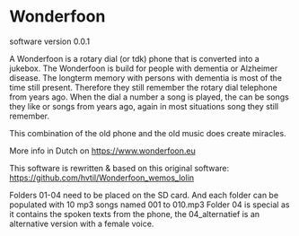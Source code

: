 # Wonderfoon

software version 0.0.1

A Wonderfoon is a rotary dial (or tdk) phone that is converted into a jukebox.
The Wonderfoon is build for people with dementia or Alzheimer disease.
The longterm memory with persons with dementia is most of the time still present. Therefore they still remember the rotary dial telephone from years ago. When the dial a number a song is played, the can be songs they like or songs from years ago, again in most situations song they still remember.

This combination of the old phone and the old music does create miracles.

More info in Dutch on https://www.wonderfoon.eu

This software is rewritten & based on this original software: https://github.com/hvtil/Wonderfoon_wemos_lolin

Folders 01-04 need to be placed on the SD card.
And each folder can be populated with 10 mp3 songs named 001 to 010.mp3
Folder 04 is special as it contains the spoken texts from the phone, the 04_alternatief is an alternative version with a female voice.
